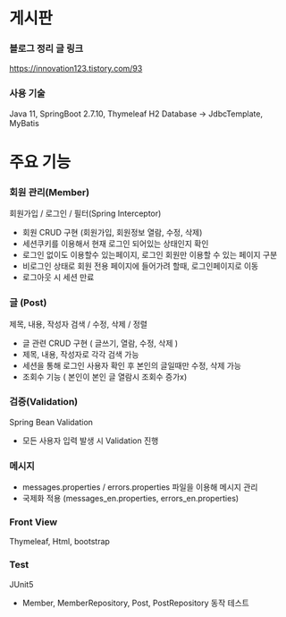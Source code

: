# 게시판
### 블로그 정리 글 링크
https://innovation123.tistory.com/93

### 사용 기술
Java 11, SpringBoot 2.7.10, Thymeleaf
H2 Database 
 -> JdbcTemplate, MyBatis


# 주요 기능

### 회원 관리(Member)
회원가입 / 로그인 / 필터(Spring Interceptor)
- 회원 CRUD 구현 (회원가입, 회원정보 열람, 수정, 삭제)
- 세션쿠키를 이용해서 현재 로그인 되어있는 상태인지 확인
- 로그인 없이도 이용할수 있는페이지, 로그인 회원만 이용할 수 있는 페이지 구분
- 비로그인 상태로 회원 전용 페이지에 들어가려 할때, 로그인페이지로 이동
- 로그아웃 시 세션 만료

### 글 (Post)
제목, 내용, 작성자 검색 / 수정, 삭제 / 정렬
- 글 관련 CRUD 구현 ( 글쓰기, 열람, 수정, 삭제 )
- 제목, 내용, 작성자로 각각 검색 가능
- 세션을 통해 로그인 사용자 확인 후 본인의 글일때만 수정, 삭제 가능
- 조회수 기능 ( 본인이 본인 글 열람시 조회수 증가x)


### 검증(Validation)
Spring Bean Validation
- 모든 사용자 입력 발생 시 Validation 진행 

### 메시지
- messages.properties / errors.properties 파일을 이용해 메시지 관리
- 국제화 적용 (messages_en.properties, errors_en.properties) 


### Front View
Thymeleaf, Html, bootstrap

### Test 
JUnit5
- Member, MemberRepository, Post, PostRepository 동작 테스트  

